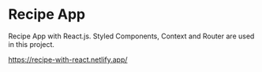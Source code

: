 # Recipe App

Recipe App with React.js. Styled Components, Context and Router are used in this project.

https://recipe-with-react.netlify.app/
